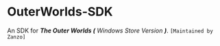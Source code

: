 # OuterWorlds-SDK
An SDK for ___The Outer Worlds (___ _Windows Store Version_ ___)___. `[Maintained by Zanzo]`
